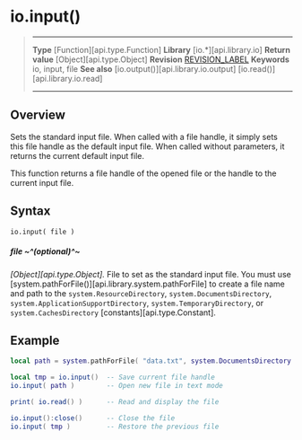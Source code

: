 
# io.input()

> --------------------- ------------------------------------------------------------------------------------------
> __Type__              [Function][api.type.Function]
> __Library__           [io.*][api.library.io]
> __Return value__      [Object][api.type.Object]
> __Revision__          [REVISION_LABEL](REVISION_URL)
> __Keywords__          io, input, file
> __See also__          [io.output()][api.library.io.output]
>						[io.read()][api.library.io.read]
> --------------------- ------------------------------------------------------------------------------------------


## Overview

Sets the standard input file. When called with a file handle, it simply sets this file handle as the default input file. When called without parameters, it returns the current default input file.

This function returns a file handle of the opened file or the handle to the current input file.


## Syntax

	io.input( file )

##### file ~^(optional)^~
_[Object][api.type.Object]._ File to set as the standard input file. You must use [system.pathForFile()][api.library.system.pathForFile] to create a file name and path to the `system.ResourceDirectory`, `system.DocumentsDirectory`, `system.ApplicationSupportDirectory`, `system.TemporaryDirectory`, or `system.CachesDirectory` [constants][api.type.Constant].


## Example

`````lua
local path = system.pathForFile( "data.txt", system.DocumentsDirectory )

local tmp = io.input()  -- Save current file handle
io.input( path )        -- Open new file in text mode

print( io.read() )      -- Read and display the file

io.input():close()      -- Close the file
io.input( tmp )         -- Restore the previous file
`````
